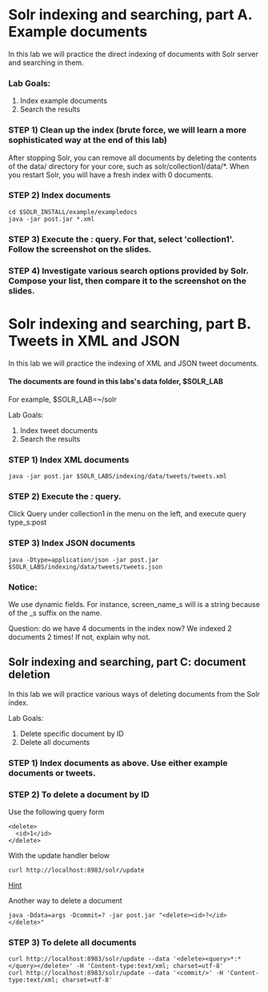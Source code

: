 # Solr indexing and searching, part A. Example documents 

In this lab we will practice the direct indexing of documents with Solr server and searching in them.

### Lab Goals:


1. Index example documents
2. Search the results

### STEP 1) Clean up the index (brute force, we will learn a more sophisticated way at the end of this lab)

After stopping Solr, you can remove all documents by deleting the contents of the data/ directory for your core, such as solr/collection1/data/*. 
When you restart Solr, you will have a fresh index with 0 documents.

### STEP 2) Index documents

    cd $SOLR_INSTALL/example/exampledocs
    java -jar post.jar *.xml


### STEP 3) Execute the *:* query. For that, select 'collection1'. Follow the screenshot on the slides.

### STEP 4) Investigate various search options provided by Solr. Compose your list, then compare it to the screenshot on the slides.


# Solr indexing and searching, part B. Tweets in XML and JSON

In this lab we will practice the indexing of XML and JSON tweet documents.

#### The documents are found in this labs's data folder, $SOLR_LAB

For example, $SOLR_LAB=~/solr


Lab Goals:

1. Index tweet documents
2. Search the results

### STEP 1) Index XML documents

    java -jar post.jar $SOLR_LABS/indexing/data/tweets/tweets.xml

### STEP 2) Execute the *:* query. 

Click Query under collection1 in the menu on the left, and execute query type_s:post

### STEP 3) Index JSON documents

    java -Dtype=application/json -jar post.jar $SOLR_LABS/indexing/data/tweets/tweets.json

### Notice:

We use dynamic fields. For instance, screen_name_s will is a string because of the _s suffix on the name.

Question: do we have 4 documents in the index now? We indexed 2 documents 2 times! If not, explain why not.


## Solr indexing and searching, part C: document deletion

In this lab we will practice various ways of deleting documents from the Solr index.


Lab Goals:

1. Delete specific document by ID
2. Delete all documents

### STEP 1) Index documents as above. Use either example documents or tweets.

### STEP 2) To delete a document by ID

Use the following query form

    <delete>
      <id>1</id>
    </delete>

With the update handler below 

    curl http://localhost:8983/solr/update
    
[Hint](https://wiki.apache.org/solr/UpdateXmlMessages)

Another way to delete a document

    java -Ddata=args -Dcommit=? -jar post.jar "<delete><id>?</id></delete>"

### STEP 3) To delete all documents

    curl http://localhost:8983/solr/update --data '<delete><query>*:*</query></delete>' -H 'Content-type:text/xml; charset=utf-8'
    curl http://localhost:8983/solr/update --data '<commit/>' -H 'Content-type:text/xml; charset=utf-8'

